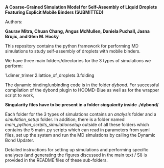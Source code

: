 **A Coarse-Grained Simulation Model for Self-Assembly of Liquid Droplets Featuring Explicit Mobile Binders (SUBMITTED)**

Authors:

**Gaurav Mitra, Chuan Chang, Angus McMullen, Daniela Puchall, Jasna Brujic, and Glen M. Hocky**


This repository contains the python framework for performing MD simulations to study self-assembly of droplets with mobile binders.

We have three main folders/directories for the 3 types of simulations we perform:

1.dimer_trimer
2.lattice_of_droplets
3.folding

The dynamic binding/unbinding code is in the folder *dybond*. For successful compilation of the dybond plugin to HOOMD-Blue as well as for the wrapper script to work,

**Singularity files have to be present in a folder *singularity* inside ./dybond/**

Each folder for the 3 types of simulations contains an *analysis* folder and a *simulation_setup* folder. In addition, there is a folder named *main_python_scripts_simulationsetup* outside of all these folders which contains the 5 main .py scripts which can read in parameters from yaml files, set up the system and run the MD simulations by calling the Dynamic Bond Updater.

Detailed instructions for setting up simulations and performing specific analyses (and generating the figures discussed in the main text / SI) is provided in the README files of these sub-folders. 


